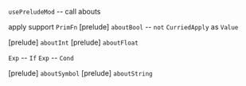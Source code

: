 `usePreludeMod` -- call abouts

apply support `PrimFn`
[prelude] `aboutBool` -- `not`
`CurriedApply` as `Value`

[prelude] `aboutInt`
[prelude] `aboutFloat`

`Exp` -- `If`
`Exp` -- `Cond`

[prelude] `aboutSymbol`
[prelude] `aboutString`
